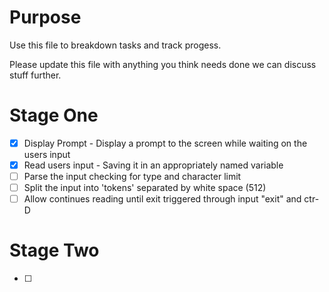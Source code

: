 # Purpose

Use this file to breakdown tasks and track progess.

Please update this file with anything you think needs done we can discuss stuff further.

# Stage One

- [x] Display Prompt  -  Display a prompt to the screen while waiting on the users input
- [x] Read users input - Saving it in an appropriately named variable 
- [ ] Parse the input checking for type and character limit
- [ ] Split the input into 'tokens' separated by white space (512)
- [ ] Allow continues reading until exit triggered through input "exit" and ctr-D

# Stage Two

- [ ]